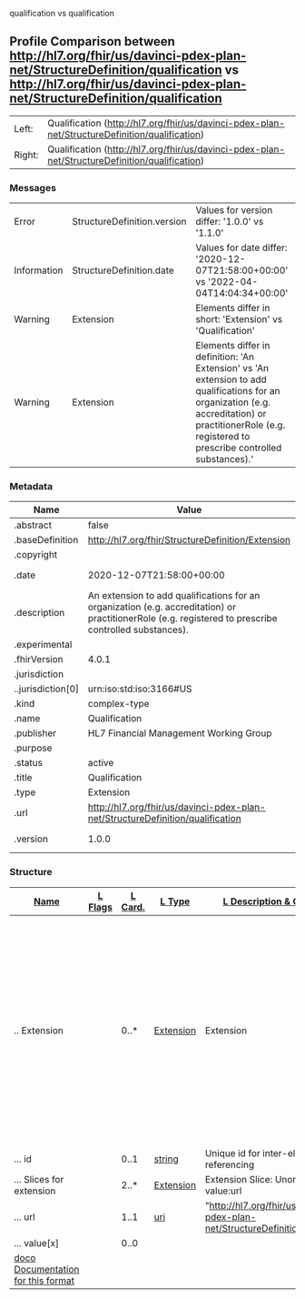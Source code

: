 ﻿

qualification vs qualification

## Profile Comparison between http://hl7.org/fhir/us/davinci-pdex-plan-net/StructureDefinition/qualification vs http://hl7.org/fhir/us/davinci-pdex-plan-net/StructureDefinition/qualification

|  |  |
| --- | --- |
| Left: | Qualification (http://hl7.org/fhir/us/davinci-pdex-plan-net/StructureDefinition/qualification) |
| Right: | Qualification (http://hl7.org/fhir/us/davinci-pdex-plan-net/StructureDefinition/qualification) |

### Messages

|  |  |  |
| --- | --- | --- |
| Error | StructureDefinition.version | Values for version differ: '1.0.0' vs '1.1.0' |
| Information | StructureDefinition.date | Values for date differ: '2020-12-07T21:58:00+00:00' vs '2022-04-04T14:04:34+00:00' |
| Warning | Extension | Elements differ in short: 'Extension' vs 'Qualification' |
| Warning | Extension | Elements differ in definition: 'An Extension' vs 'An extension to add qualifications for an organization (e.g. accreditation) or practitionerRole (e.g. registered to prescribe controlled substances).' |

### Metadata

| Name | Value | | Comments |
| --- | --- | --- | --- |
| .abstract | false | |  |
| .baseDefinition | http://hl7.org/fhir/StructureDefinition/Extension | |  |
| .copyright |  | |  |
| .date | 2020-12-07T21:58:00+00:00 | 2022-04-04T14:04:34+00:00 | * Values Differ |
| .description | An extension to add qualifications for an organization (e.g. accreditation) or practitionerRole (e.g. registered to prescribe controlled substances). | |  |
| .experimental |  | |  |
| .fhirVersion | 4.0.1 | |  |
| .jurisdiction |  | |  |
| ..jurisdiction[0] | urn:iso:std:iso:3166#US | |  |
| .kind | complex-type | |  |
| .name | Qualification | |  |
| .publisher | HL7 Financial Management Working Group | |  |
| .purpose |  | |  |
| .status | active | |  |
| .title | Qualification | |  |
| .type | Extension | |  |
| .url | http://hl7.org/fhir/us/davinci-pdex-plan-net/StructureDefinition/qualification | |  |
| .version | 1.0.0 | 1.1.0 | * Values Differ |

### Structure

| [Name](http://hl7.org/fhir/formats.html#table "The logical name of the element") | [L Flags](http://hl7.org/fhir/formats.html#table "Information about the use of the element - Left Structure") | [L Card.](http://hl7.org/fhir/formats.html#table "Minimum and Maximum # of times the the element can appear in the instance - Left Structure") | [L Type](http://hl7.org/fhir/formats.html#table "Reference to the type of the element - Left Structure") | [L Description & Constraints](http://hl7.org/fhir/formats.html#table "Additional information about the element - Left Structure") | [R Flags](http://hl7.org/fhir/formats.html#table "Information about the use of the element - Left Structure") | [R Card.](http://hl7.org/fhir/formats.html#table "Minimum and Maximum # of times the the element can appear in the instance - Left Structure") | [L Type](http://hl7.org/fhir/formats.html#table "Reference to the type of the element - Left Structure") | [L Description & Constraints](http://hl7.org/fhir/formats.html#table "Additional information about the element - Left Structure") | [Comments](http://hl7.org/fhir/formats.html#table "Comments about the comparison")[doco](http://hl7.org/fhir/formats.html#table "Legend for this format") |
| --- | --- | --- | --- | --- | --- | --- | --- | --- | --- |
| .. Extension |  | 0..\* | [Extension](http://hl7.org/fhir/R4/extensibility.html#Extension) | Extension |  | 0..\* | [Extension](http://hl7.org/fhir/R4/extensibility.html#Extension) | Qualification | * Elements differ in short: 'Extension' vs 'Qualification' * Elements differ in definition: 'An Extension' vs 'An extension to add qualifications for an organization (e.g. accreditation) or practitionerRole (e.g. registered to prescribe controlled substances).' |
| ... id |  | 0..1 | [string](http://hl7.org/fhir/R4/datatypes.html#string) | Unique id for inter-element referencing |  | 0..1 | [string](http://hl7.org/fhir/R4/datatypes.html#string) | Unique id for inter-element referencing |  |
| ... Slices for extension |  | 2..\* | [Extension](http://hl7.org/fhir/R4/extensibility.html#Extension) | Extension Slice: Unordered, Open by value:url |  | 2..\* | [Extension](http://hl7.org/fhir/R4/extensibility.html#Extension) | Extension Slice: Unordered, Open by value:url |  |
| ... url |  | 1..1 | [uri](http://hl7.org/fhir/R4/datatypes.html#uri) | "http://hl7.org/fhir/us/davinci-pdex-plan-net/StructureDefinition/qualification" |  | 1..1 | [uri](http://hl7.org/fhir/R4/datatypes.html#uri) | "http://hl7.org/fhir/us/davinci-pdex-plan-net/StructureDefinition/qualification" |  |
| ... value[x] |  | 0..0 |  |  |  | 0..0 |  |  |  |
| [doco Documentation for this format](http://hl7.org/fhir/formats.html#table "Legend for this format") | | | | | | | | | |